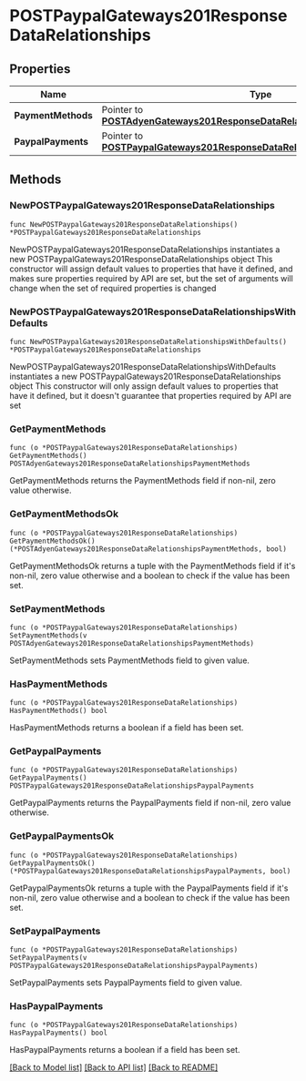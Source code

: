 # POSTPaypalGateways201ResponseDataRelationships

## Properties

Name | Type | Description | Notes
------------ | ------------- | ------------- | -------------
**PaymentMethods** | Pointer to [**POSTAdyenGateways201ResponseDataRelationshipsPaymentMethods**](POSTAdyenGateways201ResponseDataRelationshipsPaymentMethods.md) |  | [optional] 
**PaypalPayments** | Pointer to [**POSTPaypalGateways201ResponseDataRelationshipsPaypalPayments**](POSTPaypalGateways201ResponseDataRelationshipsPaypalPayments.md) |  | [optional] 

## Methods

### NewPOSTPaypalGateways201ResponseDataRelationships

`func NewPOSTPaypalGateways201ResponseDataRelationships() *POSTPaypalGateways201ResponseDataRelationships`

NewPOSTPaypalGateways201ResponseDataRelationships instantiates a new POSTPaypalGateways201ResponseDataRelationships object
This constructor will assign default values to properties that have it defined,
and makes sure properties required by API are set, but the set of arguments
will change when the set of required properties is changed

### NewPOSTPaypalGateways201ResponseDataRelationshipsWithDefaults

`func NewPOSTPaypalGateways201ResponseDataRelationshipsWithDefaults() *POSTPaypalGateways201ResponseDataRelationships`

NewPOSTPaypalGateways201ResponseDataRelationshipsWithDefaults instantiates a new POSTPaypalGateways201ResponseDataRelationships object
This constructor will only assign default values to properties that have it defined,
but it doesn't guarantee that properties required by API are set

### GetPaymentMethods

`func (o *POSTPaypalGateways201ResponseDataRelationships) GetPaymentMethods() POSTAdyenGateways201ResponseDataRelationshipsPaymentMethods`

GetPaymentMethods returns the PaymentMethods field if non-nil, zero value otherwise.

### GetPaymentMethodsOk

`func (o *POSTPaypalGateways201ResponseDataRelationships) GetPaymentMethodsOk() (*POSTAdyenGateways201ResponseDataRelationshipsPaymentMethods, bool)`

GetPaymentMethodsOk returns a tuple with the PaymentMethods field if it's non-nil, zero value otherwise
and a boolean to check if the value has been set.

### SetPaymentMethods

`func (o *POSTPaypalGateways201ResponseDataRelationships) SetPaymentMethods(v POSTAdyenGateways201ResponseDataRelationshipsPaymentMethods)`

SetPaymentMethods sets PaymentMethods field to given value.

### HasPaymentMethods

`func (o *POSTPaypalGateways201ResponseDataRelationships) HasPaymentMethods() bool`

HasPaymentMethods returns a boolean if a field has been set.

### GetPaypalPayments

`func (o *POSTPaypalGateways201ResponseDataRelationships) GetPaypalPayments() POSTPaypalGateways201ResponseDataRelationshipsPaypalPayments`

GetPaypalPayments returns the PaypalPayments field if non-nil, zero value otherwise.

### GetPaypalPaymentsOk

`func (o *POSTPaypalGateways201ResponseDataRelationships) GetPaypalPaymentsOk() (*POSTPaypalGateways201ResponseDataRelationshipsPaypalPayments, bool)`

GetPaypalPaymentsOk returns a tuple with the PaypalPayments field if it's non-nil, zero value otherwise
and a boolean to check if the value has been set.

### SetPaypalPayments

`func (o *POSTPaypalGateways201ResponseDataRelationships) SetPaypalPayments(v POSTPaypalGateways201ResponseDataRelationshipsPaypalPayments)`

SetPaypalPayments sets PaypalPayments field to given value.

### HasPaypalPayments

`func (o *POSTPaypalGateways201ResponseDataRelationships) HasPaypalPayments() bool`

HasPaypalPayments returns a boolean if a field has been set.


[[Back to Model list]](../README.md#documentation-for-models) [[Back to API list]](../README.md#documentation-for-api-endpoints) [[Back to README]](../README.md)


